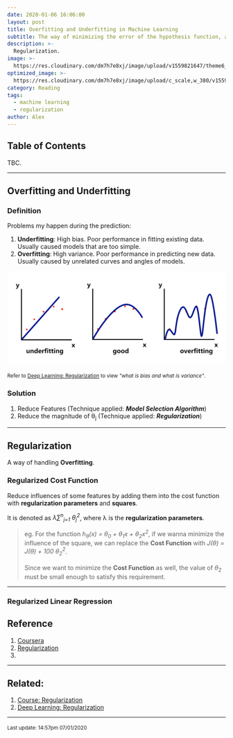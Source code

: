 ```yaml
---
date: 2020-01-06 16:06:00
layout: post
title: Overfitting and Underfitting in Machine Learning
subtitle: The way of minimizing the error of the hypothesis function, and producing the best-fitted curve.
description: >-
  Regularization.
image: >-
  https://res.cloudinary.com/dm7h7e8xj/image/upload/v1559821647/theme6_qeeojf.jpg
optimized_image: >-
  https://res.cloudinary.com/dm7h7e8xj/image/upload/c_scale,w_380/v1559821647/theme6_qeeojf.jpg
category: Reading
tags:
  - machine learning
  - regularization
author: Alex
---
```


## Table of Contents
TBC.

***

## Overfitting and Underfitting
### Definition
Problems my happen during the prediction:
1. **Underfitting**: High bias. Poor performance in fitting existing data. Usually caused models that are too simple.
2. **Overfitting**: High variance. Poor performance in predicting new data. Usually caused by unrelated curves and angles of models.

![Regularization](/src/img/regularization-post/regularization.jpg)

<small>Refer to [Deep Learning: Regularization](http://www.imooc.com/article/69484) to view _"what is bias and what is variance"_.</small>

### Solution
1. Reduce Features (Technique applied: **_Model Selection Algorithm_**)
2.  Reduce the magnitude of θ<sub>j</sub> (Technique applied: **_Regularization_**)

***

## Regularization
A way of handling **Overfitting**.

### Regularized Cost Function
Reduce influences of some features by adding them into the cost function with **regularization parameters** and **squares**.

 It is denoted as *&lambda;&sum;<sup>n</sup><sub>j=1</sub> &theta;<sub>j</sub><sup>2</sup>*, where &lambda; is the **regularization parameters**.

  > eg. For the function _h<sub>&theta;</sub>(x) = &theta;<sub>0</sub> + &theta;<sub>1</sub>x + &theta;<sub>2</sub>x<sup>2</sup>_, if  we wanna minimize the influence of the square, we can replace the **Cost Function** with *J(&theta;) =
    J(&theta;) + 100 &theta;<sub>2</sub><sup>2</sup>*.<br/><br/>
    Since we want to minimize the **Cost Function** as well, the value of _&theta;<sub>2</sub>_ must be small enough to satisfy this requirement.

***

### Regularized Linear Regression

## Reference
1. [Coursera](https://www.coursera.org/learn/machine-learning/resources/Zi29t)
2. [Regularization](https://www.cnblogs.com/nowornever-L/p/6862320.html)
3.

***

## Related:

1. [Course: Regularization](https://blog.csdn.net/u011324454/article/details/78648568)
2. [Deep Learning: Regularization](http://www.imooc.com/article/69484)

***

<small>Last update: 14:57pm 07/01/2020</small>
